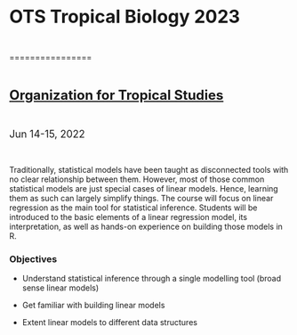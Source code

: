 
</font><font size="6"><br><b>OTS Tropical Biology 2023</b></font>

<br>

================

<!-- README.md is generated from README.Rmd. Please edit that file -->

<br>


<font size="5"><b><a href="https://tropicalstudies.org/">Organization
for Tropical Studies</a><br></b></font>


<br>


<font size="4">Jun 14-15, 2022</font>


 

Traditionally, statistical models have been taught as disconnected tools
with no clear relationship between them. However, most of those common
statistical models are just special cases of linear models. Hence,
learning them as such can largely simplify things. The course will focus
on linear regression as the main tool for statistical inference.
Students will be introduced to the basic elements of a linear regression
model, its interpretation, as well as hands-on experience on building
those models in R.

### Objectives

-   Understand statistical inference through a single modelling tool
    (broad sense linear models)

-   Get familiar with building linear models

-   Extent linear models to different data structures

 

